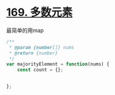 # [169. 多数元素](https://leetcode.cn/problems/majority-element/description/?envType=study-plan-v2&envId=top-interview-150)

最简单的用map

```js
/**
 * @param {number[]} nums
 * @return {number}
 */
var majorityElement = function(nums) {
    const count = {};

    
};
```